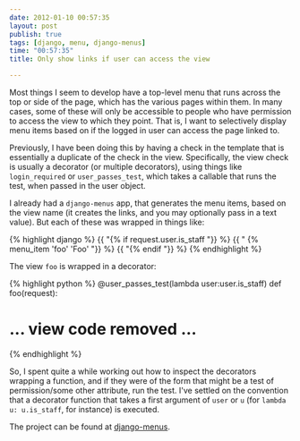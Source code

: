 ```yaml
---
date: 2012-01-10 00:57:35
layout: post
publish: true
tags: [django, menu, django-menus]
time: "00:57:35"
title: Only show links if user can access the view

---
```



Most things I seem to develop have a top-level menu that runs across the top or side of the page, which has the various pages within them. In many cases, some of these will only be accessible to people who have permission to access the view to which they point. That is, I want to selectively display menu items based on if the logged in user can access the page linked to.

Previously, I have been doing this by having a check in the template that is essentially a duplicate of the check in the view. Specifically, the view check is usually a decorator (or multiple decorators), using things like ``login_required`` or ``user_passes_test``, which takes a callable that runs the test, when passed in the user object.

I already had a ``django-menus`` app, that generates the menu items, based on the view name (it creates the links, and you may optionally pass in a text value). But each of these was wrapped in things like:

{% highlight django %}
{{ "{% if request.user.is_staff "}} %}
{{ "  {% menu_item 'foo' 'Foo' "}} %}
{{ "{% endif "}} %}
{% endhighlight %}

The view ``foo`` is wrapped in a decorator:

{% highlight python %}
@user_passes_test(lambda user:user.is_staff)
def foo(request):
  # ... view code removed ...
{% endhighlight %}

So, I spent quite a while working out how to inspect the decorators wrapping a function, and if they were of the form that might be a test of permission/some other attribute, run the test. I've settled on the convention that a decorator function that takes a first argument of `user` or `u` (for `lambda u: u.is_staff`, for instance) is executed.

The project can be found at [django-menus](https://bitbucket.org/schinckel/django-menus/src/ffd7db7bf428/menus/templatetags/menu_item.py).
